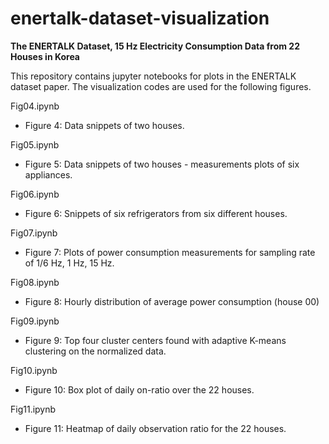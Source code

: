 # enertalk-dataset-visualization
**The ENERTALK Dataset, 15 Hz Electricity Consumption Data from 22 Houses in Korea**

This repository contains jupyter notebooks for plots in the ENERTALK dataset paper.
The visualization codes are used for the following figures.

Fig04.ipynb
* Figure 4: Data snippets of two houses.

Fig05.ipynb
* Figure 5: Data snippets of two houses - measurements plots of six appliances.

Fig06.ipynb
* Figure 6: Snippets of six refrigerators from six different houses.

Fig07.ipynb
* Figure 7: Plots of power consumption measurements for sampling rate of 1/6 Hz, 1 Hz, 15 Hz.

Fig08.ipynb
* Figure 8: Hourly distribution of average power consumption (house 00)

Fig09.ipynb
* Figure 9: Top four cluster centers found with adaptive K-means clustering on the normalized data.

Fig10.ipynb
* Figure 10: Box plot of daily on-ratio over the 22 houses.

Fig11.ipynb
* Figure 11: Heatmap of daily observation ratio for the 22 houses.
